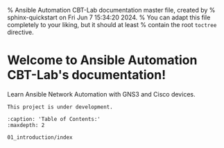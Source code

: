% Ansible Automation CBT-Lab documentation master file, created by
% sphinx-quickstart on Fri Jun  7 15:34:20 2024.
% You can adapt this file completely to your liking, but it should at least
% contain the root `toctree` directive.

# Welcome to Ansible Automation CBT-Lab's documentation!

Learn Ansible Network Automation with GNS3 and Cisco devices.


```{warning}
This project is under development.
```

```{toctree}
:caption: 'Table of Contents:'
:maxdepth: 2

01_introduction/index
```